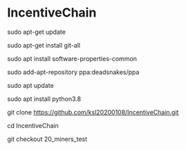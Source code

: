 # IncentiveChain

sudo apt-get update

sudo apt-get install git-all

sudo apt install software-properties-common

sudo add-apt-repository ppa:deadsnakes/ppa

sudo apt update

sudo apt install python3.8

git clone https://github.com/ksl20200108/IncentiveChain.git

cd IncentiveChain

git checkout 20_miners_test

